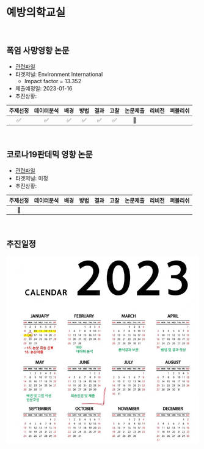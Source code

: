 # 예방의학교실

<br/>

## 폭염 사망영향 논문
- [관련파일](https://www.dropbox.com/sh/o7r1tzhq1rkmm45/AAAhmrCSt_nc1XJ33llK33k1a?dl=0)
- 타겟저널: Environment International
  + Impact factor = 13.352
- 제출예정일: 2023-01-16
- 추진상황:  

| 주제선정 | 데이터분석 | 배경 | 방법 | 결과 | 고찰 | 논문제출 | 리비전 | 퍼블리쉬 |
| :--------: | :--------: |  :--------: |  :--------: |  :--------: |  :--------: |  :--------: |  :--------: |  :--------: | 
| :white_check_mark: | :white_check_mark: | :white_check_mark: | :white_check_mark: | :white_check_mark: | :white_check_mark: | :triangular_flag_on_post: |  |  |


<br/>

## 코로나19판데믹 영향 논문
- [관련파일](https://www.dropbox.com/sh/k98zqkuquxmzeez/AAAjgxW_wfEzr8a-Bq69MOhGa?dl=0)
- 타겟저널: 미정
- 추진상황:  

| 주제선정 | 데이터분석 | 배경 | 방법 | 결과 | 고찰 | 논문제출 | 리비전 | 퍼블리쉬 |
| :--------: | :--------: |  :--------: |  :--------: |  :--------: |  :--------: |  :--------: |  :--------: |  :--------: | 
| :triangular_flag_on_post: |  |  |  |  |  |  |  |  |


<br/>

## 추진일정
![일정](./calander.JPG)
